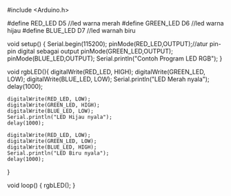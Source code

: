 #include <Arduino.h>

#define RED_LED D5 //led warna merah
#define GREEN_LED D6 //led warna hijau
#define BLUE_LED D7 //led warnah biru

void setup() {
    Serial.begin(115200);
    pinMode(RED_LED,OUTPUT);//atur pin-pin digital sebagai output
    pinMode(GREEN_LED,OUTPUT);
    pinMode(BLUE_LED,OUTPUT);
    Serial.println("Contoh Program LED RGB");
}

void rgbLED(){
    digitalWrite(RED_LED, HIGH); 
    digitalWrite(GREEN_LED, LOW); 
    digitalWrite(BLUE_LED, LOW); 
    Serial.println("LED Merah nyala"); 
    delay(1000); 

    digitalWrite(RED_LED, LOW); 
    digitalWrite(GREEN_LED, HIGH); 
    digitalWrite(BLUE_LED, LOW); 
    Serial.println("LED Hijau nyala"); 
    delay(1000); 

    digitalWrite(RED_LED, LOW); 
    digitalWrite(GREEN_LED, LOW); 
    digitalWrite(BLUE_LED, HIGH); 
    Serial.println("LED Biru nyala"); 
    delay(1000);
}

void loop() {
    rgbLED();
}